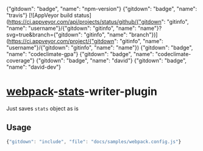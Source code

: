 {"gitdown": "badge", "name": "npm-version"} {"gitdown": "badge", "name": "travis"} [![AppVeyor build status](https://ci.appveyor.com/api/projects/status/github/{"gitdown": "gitinfo", "name": "username"}/{"gitdown": "gitinfo", "name": "name"}?svg=true&branch={"gitdown": "gitinfo", "name": "branch"})](https://ci.appveyor.com/project/{"gitdown": "gitinfo", "name": "username"}/{"gitdown": "gitinfo", "name": "name"}) {"gitdown": "badge", "name": "codeclimate-gpa"} {"gitdown": "badge", "name": "codeclimate-coverage"} {"gitdown": "badge", "name": "david"} {"gitdown": "badge", "name": "david-dev"}

[webpack](https://github.com/webpack/webpack)-[stats](http://webpack.github.io/docs/node.js-api.html#stats)-writer-plugin
=========================================================================================================================

Just saves `stats` object as is

## Usage

```javascript
{"gitdown": "include", "file": "docs/samples/webpack.config.js"}
```
